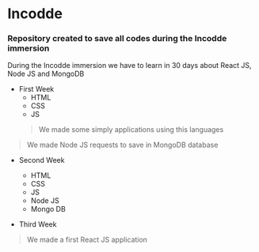 # Incodde

### Repository created to save all codes during the Incodde immersion

During the Incodde immersion we have to learn in 30 days about React JS, Node JS and MongoDB 

* First Week
  - HTML 
  - CSS 
  - JS
  > We made some simply applications using this languages

> We made Node JS requests to save in MongoDB database
* Second Week
   - HTML
   - CSS
   - JS
   - Node JS
   - Mongo DB

* Third Week
> We made a first React JS application
